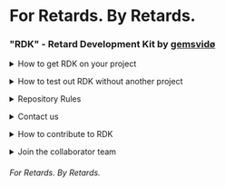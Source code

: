 # For Retards. By Retards.
### "RDK" - Retard Development Kit by [gemsvidø](https://github.com/afkvido)


<details>
<summary>How to get RDK on your project</summary>

- Use IntelliJ IDEA
- Make sure you have JDK 17+ set as your project SDK
- Go to File => Project Structure => then do the thing where you can add a folder as a library or module idk im a retard
- Add this folder: `RDL/src/rdk`
- it should work idk
</details>

<p></p>

<details>
<summary>How to test out RDK without another project</summary>

- Download this repo or use `git clone`, idc
- go to `RDK/src/rdk/Testing/Tutorial.java`
- You can modify that file as much as you want.
</details>

<p></p>

<details>
<summary>Repository Rules</summary>

- [RDK's Licence: BSD 3-Clause "New" or "Revised" License](https://github.com/afkvido/RDK/blob/master/LICENSE.md)
- [RDK: Our code of conduct](https://github.com/afkvido/RDK/blob/master/CODE_OF_CONDUCT.md)
- [RDK: Our contributing guidelines](https://github.com/afkvido/RDK/blob/master/CONTRIBUTING.md)
</details>

<p></p>

<details>
<summary>Contact us</summary>

- Discord: [afkvido development](https://disboard.org/server/893975758677086238)
</details>

<p></p>

<details>
<summary>How to contribute to RDK</summary>


1. Read our [contributing guidelines](https://github.com/afkvido/RDK/blob/master/CONTRIBUTING.md), our [code of conduct](https://github.com/afkvido/RDK/blob/master/CODE_OF_CONDUCT.md), our [license](https://github.com/afkvido/RDK/blob/master/LICENSE.md), and our [README](https://github.com/afkvido/RDK/blob/master/README.md) (you're on the README right now)
2. If you agree to our [contributing guidelines](https://github.com/afkvido/RDK/blob/master/CONTRIBUTING.md), then proceed
3. Join our discord: [afkvido development](https://disboard.org/server/893975758677086238)
4. You may now contribute through [pull requests](https://github.com/afkvido/RDK/pulls)

*If you're an active contributor, consider joining the collaborator team.*

</details>

<p></p>

<details>
<summary>Join the collaborator team</summary>


1. Read our [contributing guidelines](https://github.com/afkvido/RDK/blob/master/CONTRIBUTING.md), our [code of conduct](https://github.com/afkvido/RDK/blob/master/CODE_OF_CONDUCT.md), our [license](https://github.com/afkvido/RDK/blob/master/LICENSE.md), and our [README](https://github.com/afkvido/RDK/blob/master/README.md) (you're on the README right now) 
2. If you agree to those documents, proceed.
3. Join our discord: [afkvido development](https://disboard.org/server/893975758677086238)
4. DM me: [gemsvido#6866](https://dsc.bio/gemsvido)

*If you do not agree to all of those documents, you may still contribute through [pull requests](https://github.com/afkvido/RDK/pulls), as long as you read our [contributing guidelines](https://github.com/afkvido/RDK/blob/master/CONTRIBUTING.md).*


</details>

###### For Retards. By Retards.
